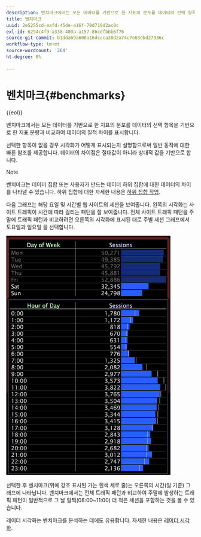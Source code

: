 ```yaml
---
description: 벤치마크에서는 모든 데이터를 기반으로 한 지표의 분포를 데이터의 선택 항목을 기반으로 한 지표 분량과 비교하여 데이터의 질적 차이를 표시합니다.
title: 벤치마크
uuid: 2e5255cd-eafd-45de-a16f-70d719d2ac0c
exl-id: 6294c4f9-a338-409a-a157-86cdfbbb6f76
source-git-commit: b1dda69a606a16dccca30d2a74c7e63dbd27936c
workflow-type: tm+mt
source-wordcount: '264'
ht-degree: 0%

---
```


# 벤치마크{#benchmarks}

{{eol}}

벤치마크에서는 모든 데이터를 기반으로 한 지표의 분포를 데이터의 선택 항목을 기반으로 한 지표 분량과 비교하여 데이터의 질적 차이를 표시합니다.

선택한 항목이 없을 경우 시각화가 어떻게 표시되는지 설명함으로써 일반 동작에 대한 빠른 참조를 제공합니다. 데이터의 차이점은 절대값이 아니라 상대적 값을 기반으로 합니다.

>[!NOTE]
>
>벤치마크는 데이터 집합 또는 사용자가 만드는 데이터 하위 집합에 대한 데이터의 차이를 나타낼 수 있습니다. 하위 집합에 대한 자세한 내용은 [하위 집합 작업](../../../home/c-get-started/c-vis/c-wk-subsets/c-wk-subsets.md#concept-43809322b6374d5cb2536630a13e943b).

다음 그래프는 해당 요일 및 시간별 웹 사이트의 세션을 보여줍니다. 왼쪽의 시각화는 사이트 트래픽이 시간에 따라 걸리는 패턴을 잘 보여줍니다. 전체 사이트 트래픽 패턴을 주말에 트래픽 패턴과 비교하려면 오른쪽의 시각화에 표시된 대로 주별 세션 그래프에서 토요일과 일요일 을 선택합니다.

![](assets/wsp_Custom_Benchmarks-Selection.png)

선택한 후 벤치마크(위에 강조 표시된 가는 흰색 세로 줄)는 오른쪽의 시간(일 기준) 그래프에 나타납니다. 벤치마크에서는 전체 트래픽 패턴과 비교하여 주말에 발생하는 트래픽 패턴이 일반적으로 그 날 일찍(08:00~11:00) 더 적은 세션을 포함하는 것을 볼 수 있습니다.

레이더 시각화는 벤치마크를 분석하는 데에도 유용합니다. 자세한 내용은 [레이더 시각화](../../../home/c-get-started/c-analysis-vis/t-radar-vis.md#task-aeb2531e11ca48b597d5b0d704964dc8).
